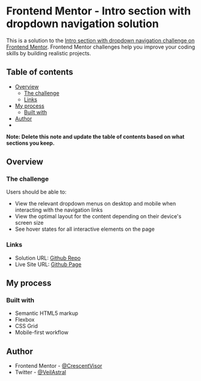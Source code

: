 # Frontend Mentor - Intro section with dropdown navigation solution

This is a solution to the [Intro section with dropdown navigation challenge on Frontend Mentor](https://www.frontendmentor.io/challenges/intro-section-with-dropdown-navigation-ryaPetHE5). Frontend Mentor challenges help you improve your coding skills by building realistic projects. 

## Table of contents

- [Overview](#overview)
  - [The challenge](#the-challenge)
  - [Links](#links)
- [My process](#my-process)
  - [Built with](#built-with)
- [Author](#author)
-
**Note: Delete this note and update the table of contents based on what sections you keep.**

## Overview

### The challenge

Users should be able to:

- View the relevant dropdown menus on desktop and mobile when interacting with the navigation links
- View the optimal layout for the content depending on their device's screen size
- See hover states for all interactive elements on the page

### Links

- Solution URL: [Github Repo](https://github.com/CrescentVisor/intro-section-with-dropdown-navigation)
- Live Site URL: [Github Page](https://crescentvisor.github.io/intro-section-with-dropdown-navigation)

## My process

### Built with

- Semantic HTML5 markup
- Flexbox
- CSS Grid
- Mobile-first workflow

## Author

- Frontend Mentor - [@CrescentVisor](https://www.frontendmentor.io/profile/CrescentVisor)
- Twitter - [@VeilAstral](https://www.twitter.com/VeilAstral)
